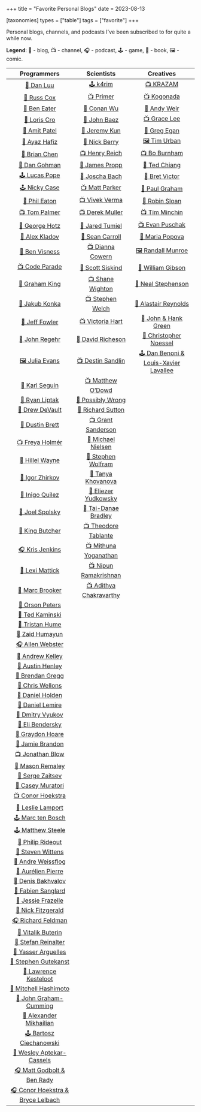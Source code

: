 +++
title = "Favorite Personal Blogs"
date = 2023-08-13

[taxonomies]
types = ["table"]
tags = ["favorite"]
+++

Personal blogs, channels, and podcasts I've been subscribed to for quite a while now.

<!-- more -->

**Legend**: 💭 - blog, 📺 - channel, 🎧 - podcast, 🕹️ - game, 📖 - book, 🖼️ - comic.

|                              Programmers                              |                               Scientists                               |                             Creatives                              |
|:---------------------------------------------------------------------:|:----------------------------------------------------------------------:|:------------------------------------------------------------------:|
|                   [💭 Dan Luu](https://danluu.com/)                   |                 [🕹️ k4rim](https://scientific.place/)                 |            [📺 KRAZAM](https://www.youtube.com/@KRAZAM)            |
|               [💭 Russ Cox](https://research.swtch.com)               |           [📺 Primer](https://www.youtube.com/@PrimerBlobs)            |            [📺 Kogonada](https://kogonada.com/archive)             |
|           [💭 Ben Eater](https://www.youtube.com/@BenEater)           |                  [💭 Conan Wu](https://conanwu.com/)                   |            [📖 Andy Weir](https://andyweirauthor.com/)             |
|                  [💭 Loris Cro](https://kristoff.it)                  |       [💭 John Baez](https://math.ucr.edu/home/baez/README.html)       |   [📺 Grace Lee](https://www.youtube.com/@WhatsSoGreatAboutThat)   |
|              [💭 Amit Patel](https://amitp.blogspot.com)              |                 [💭 Jeremy Kun](https://jeremykun.com)                 | [📖 Greg Egan](https://www.gregegan.net/BIBLIOGRAPHY/Online.html)  |
|                [💭 Ayaz Hafiz](https://ayazhafiz.com)                 |          [💭 Nick Berry](https://datagenetics.com/blog.html)           |          [🖼️ Tim Urban](https://waitbutwhy.com/archive/)          |
|              [💭 Brian Chen](https://blog.vero.site/all)              |        [📺 Henry Reich](https://www.youtube.com/@MinutePhysics)        |        [📺 Bo Burnham](https://www.youtube.com/@boburnham)         |
|           [💭 Dan Gohman](https://blog.sunfishcode.online)            |          [💭 James Propp](https://mathenchant.wordpress.com/)          | [📖 Ted Chiang](https://www.newyorker.com/contributors/ted-chiang) |
|               [🕹️ Lucas Pope](https://www.dukope.com)                |                    [💭 Joscha Bach](http://bach.ai)                    |              [💭 Bret Victor](http://worrydream.com)               |
|                  [🕹️ Nicky Case](https://ncase.me)                   |        [📺 Matt Parker](https://www.youtube.com/@standupmaths)         |       [💭 Paul Graham](http://paulgraham.com/articles.html)        |
|             [💭 Phil Eaton](https://notes.eatonphil.com)              |          [📺 Vivek Verma](https://www.youtube.com/@vcubingx)           |           [📖 Robin Sloan](https://www.robinsloan.com/)            |
|         [📺 Tom Palmer](https://www.youtube.com/@contextfree)         |         [📺 Derek Muller](https://www.youtube.com/@veritasium)         |       [📺 Tim Minchin](https://www.youtube.com/@TimMinchin)        |
|           [💭 George Hotz](https://geohot.github.io/blog/)            |         [💭 Jared Tumiel](https://jaredtumiel.github.io/blog/)         |      [📺 Evan Puschak](https://www.youtube.com/@Nerdwriter1)       |
|              [💭 Alex Kladov](https://matklad.github.io)              |        [💭 Sean Carroll](https://www.preposterousuniverse.com/)        | [💭 Maria Popova](https://www.themarginalian.org/author/mpopova/)  |
|                [💭 Ben Visness](https://bvisness.me/)                 |        [📺 Dianna Cowern](https://www.youtube.com/@physicsgirl)        |          [🖼️ Randall Munroe](https://xkcd.com/archive/)           |
|         [📺 Code Parade](https://www.youtube.com/@CodeParade)         |        [💭 Scott Siskind](https://astralcodexten.substack.com)         |        [📖 William Gibson](https://williamgibsonbooks.com/)        |
|               [💭 Graham King](https://darkcoding.net/)               |       [📺 Shane Wighton](https://www.youtube.com/@StuffMadeHere)       |       [📖 Neal Stephenson](https://www.nealstephenson.com/)        |
|              [💭 Jakub Konka](http://www.jakubkonka.com)              |      [📺 Stephen Welch](https://www.youtube.com/@WelchLabsVideo)       |     [📖 Alastair Reynolds](https://www.alastairreynolds.com/)      |
|               [💭 Jeff Fowler](https://blog.jfo.click/)               |           [📺 Victoria Hart](https://www.youtube.com/Vihart)           |         [💭 John & Hank Green](https://nerdfighteria.com)          |
|              [💭 John Regehr](https://blog.regehr.org/)               |  [💭 David Richeson](https://divisbyzero.com/blog-division-by-zero/)   |       [💭 Christopher Noessel](https://scifiinterfaces.com)        |
|                  [🖼️ Julia Evans](https://jvns.ca)                   |     [📺 Destin Sandlin](https://www.youtube.com/@smartereveryday)      |  [🕹️ Dan Benoni & Louis-Xavier Lavallee](https://growth.design)   |
|             [💭 Karl Seguin](https://www.openmymind.net/)             |       [📺 Matthew O’Dowd](https://www.youtube.com/@pbsspacetime)       |                                                                    |
|          [💭 Ryan Liptak](https://www.ryanliptak.com/blog/)           |        [💭 Possibly Wrong](https://possiblywrong.wordpress.com)        |                                                                    |
|              [💭 Drew DeVault](https://drewdevault.com)               |          [💭 Richard Sutton](http://www.incompleteideas.net)           |                                                                    |
|              [💭 Dustin Brett](https://dustinbrett.com/)              |       [📺 Grant Sanderson](https://www.youtube.com/@3blue1brown)       |                                                                    |
|         [📺 Freya Holmér](https://www.youtube.com/@acegikmo)          |           [💭 Michael Nielsen](https://michaelnielsen.org/)            |                                                                    |
|   [💭 Hillel Wayne](https://buttondown.email/hillelwayne/archive/)    | [💭 Stephen Wolfram](https://writings.stephenwolfram.com/all-by-date/) |                                                                    |
|           [💭 Igor Zhirkov](https://rubber-duck-typing.com)           |         [💭 Tanya Khovanova](https://www.tanyakhovanova.com/)          |                                                                    |
|              [💭 Inigo Quilez](https://iquilezles.org/)               |       [💭 Eliezer Yudkowsky](https://www.yudkowsky.net/sitemap/)       |                                                                    |
|          [💭 Joel Spolsky](https://www.joelonsoftware.com/)           |      [💭 Tai-Danae Bradley](https://www.math3ma.com/categories/)       |                                                                    |
|                 [💭 King Butcher](https://kprotty.me)                 |    [📺 Theodore Tablante](https://www.youtube.com/@BranchEducation)    |                                                                    |
|         [🎧 Kris Jenkins](https://pod.link/developer-voices)          | [📺 Mithuna Yoganathan](https://www.youtube.com/@LookingGlassUniverse) |                                                                    |
|            [💭 Lexi Mattick](https://kognise.dev/writing)             |      [📺 Nipun Ramakrishnan](https://www.youtube.com/@Reducible)       |                                                                    |
|            [💭 Marc Brooker](https://brooker.co.za/blog/)             |       [📺 Adithya Chakravarthy](https://www.youtube.com/@Aleph0)       |                                                                    |
|               [💭 Orson Peters](https://orlp.net/blog/)               |                                                                        |                                                                    |
|         [💭 Ted Kaminski](https://www.tedinski.com/archive/)          |                                                                        |                                                                    |
|           [💭 Tristan Hume](https://thume.ca/archive.html)            |                                                                        |                                                                    |
|          [💭 Zaid Humayun](https://redixhumayun.github.io/)           |                                                                        |                                                                    |
|         [🎧 Allen Webster](https://conversations.mr4th.com/)          |                                                                        |                                                                    |
|              [💭 Andrew Kelley](https://andrewkelley.me)              |                                                                        |                                                                    |
|        [💭 Austin Henley](https://austinhenley.com/blog.html)         |                                                                        |                                                                    |
|        [💭 Brendan Gregg](https://www.brendangregg.com/blog/)         |                                                                        |                                                                    |
|          [💭 Chris Wellons](https://nullprogram.com/index/)           |                                                                        |                                                                    |
|      [💭 Daniel Holden](https://www.theorangeduck.com/page/all)       |                                                                        |                                                                    |
|              [💭 Daniel Lemire](https://lemire.me/blog/)              |                                                                        |                                                                    |
|          [💭 Dmitry Vyukov](https://www.1024cores.net/home/)          |                                                                        |                                                                    |
|    [💭 Eli Bendersky](https://eli.thegreenplace.net/archives/all/)    |                                                                        |                                                                    |
|          [💭 Graydon Hoare](https://graydon2.dreamwidth.org)          |                                                                        |                                                                    |
|        [💭 Jamie Brandon](https://www.scattered-thoughts.net)         |                                                                        |                                                                    |
|         [📺 Jonathan Blow](https://www.youtube.com/@jblow888)         |                                                                        |                                                                    |
|        [💭 Mason Remaley](https://anthropicstudios.com/blog/)         |                                                                        |                                                                    |
|             [💭 Serge Zaitsev](https://zserge.com/posts/)             |                                                                        |                                                                    |
|         [💭 Casey Muratori](https://www.computerenhance.com/)         |                                                                        |                                                                    |
|       [📺 Conor Hoekstra](https://www.youtube.com/@code_report)       |                                                                        |                                                                    |
|        [💭 Leslie Lamport](https://lamport.azurewebsites.net/)        |                                                                        |                                                                    |
|            [🕹️ Marc ten Bosch](https://marctenbosch.com/)            |                                                                        |                                                                    |
|             [🕹️ Matthew Steele](https://mdsteele.games/)             |                                                                        |                                                                    |
|              [💭 Philip Rideout](https://prideout.net/)               |                                                                        |                                                                    |
|                 [💭 Steven Wittens](https://acko.net)                 |                                                                        |                                                                    |
|        [💭 Andre Weissflog](https://floooh.github.io/archive/)        |                                                                        |                                                                    |
|         [💭 Aurélien Pierre](https://eng.aurelienpierre.com/)         |                                                                        |                                                                    |
|           [💭 Denis Bakhvalov](https://easyperf.net/notes/)           |                                                                        |                                                                    |
|           [💭 Fabien Sanglard](https://fabiensanglard.net)            |                                                                        |                                                                    |
|                [💭 Jessie Frazelle](https://jess.dev/)                |                                                                        |                                                                    |
|           [💭 Nick Fitzgerald](https://fitzgeraldnick.com/)           |                                                                        |                                                                    |
|           [🎧 Richard Feldman](https://pod.link/1602572955)           |                                                                        |                                                                    |
|               [💭 Vitalik Buterin](https://vitalik.ca)                |                                                                        |                                                                    |
|      [💭 Stefan Reinalter](https://blog.molecular-matters.com/)       |                                                                        |                                                                    |
|             [💭 Yasser Arguelles](https://yasserarg.com/)             |                                                                        |                                                                    |
|      [💭 Stephen Gutekanst](https://devlog.hexops.com/archives/)      |                                                                        |                                                                    |
|      [💭 Lawrence Kesteloot](https://www.teamten.com/lawrence/)       |                                                                        |                                                                    |
|        [💭 Mitchell Hashimoto](https://mitchellh.com/writing)         |                                                                        |                                                                    |
|              [💭 John Graham-Cumming](https://jgc.org/)               |                                                                        |                                                                    |
|        [💭 Alexander Mikhailian](http://mikhailian.mova.org/)         |                                                                        |                                                                    |
|      [🕹️ Bartosz Ciechanowski](https://ciechanow.ski/archives/)      |                                                                        |                                                                    |
|        [💭 Wesley Aptekar-Cassels](https://blog.wesleyac.com)         |                                                                        |                                                                    |
| [🎧 Matt Godbolt & Ben Rady](https://www.twoscomplement.org/#podcast) |                                                                        |                                                                    |
|   [🎧 Conor Hoekstra & Bryce Lelbach](https://adspthepodcast.com/)    |                                                                        |                                                                    |
